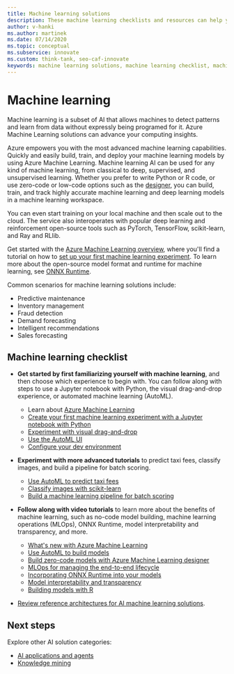 ```yaml
---
title: Machine learning solutions
description: These machine learning checklists and resources can help you plan your machine learning AI application development and deployment.
author: v-hanki
ms.author: martinek
ms.date: 07/14/2020
ms.topic: conceptual
ms.subservice: innovate
ms.custom: think-tank, seo-caf-innovate
keywords: machine learning solutions, machine learning checklist, machine learning ai
---
```


# Machine learning

Machine learning is a subset of AI that allows machines to detect patterns and learn from data without expressly being programed for it. Azure Machine Learning solutions can advance your computing insights.

Azure empowers you with the most advanced machine learning capabilities. Quickly and easily build, train, and deploy your machine learning models by using Azure Machine Learning. Machine learning AI can be used for any kind of machine learning, from classical to deep, supervised, and unsupervised learning. Whether you prefer to write Python or R code, or use zero-code or low-code options such as the [designer](/azure/machine-learning/tutorial-designer-automobile-price-train-score), you can build, train, and track highly accurate machine learning and deep learning models in a machine learning workspace.

You can even start training on your local machine and then scale out to the cloud. The service also interoperates with popular deep learning and reinforcement open-source tools such as PyTorch, TensorFlow, scikit-learn, and Ray and RLlib.

Get started with the [Azure Machine Learning overview](/azure/machine-learning/overview-what-is-azure-machine-learning), where you'll find a tutorial on how to [set up your first machine learning experiment](/azure/machine-learning/quickstart-create-resources). To learn more about the open-source model format and runtime for machine learning, see [ONNX Runtime](https://onnxruntime.ai/).

Common scenarios for machine learning solutions include:

- Predictive maintenance
- Inventory management
- Fraud detection
- Demand forecasting
- Intelligent recommendations
- Sales forecasting

## Machine learning checklist

- **Get started by first familiarizing yourself with machine learning**, and then choose which experience to begin with. You can follow along with steps to use a Jupyter notebook with Python, the visual drag-and-drop experience, or automated machine learning (AutoML).

  - Learn about [Azure Machine Learning](/azure/machine-learning/overview-what-is-azure-machine-learning)
  - [Create your first machine learning experiment with a Jupyter notebook with Python](/azure/machine-learning/quickstart-create-resources)
  - [Experiment with visual drag-and-drop](/azure/machine-learning/tutorial-designer-automobile-price-train-score)
  - [Use the AutoML UI](/azure/machine-learning/tutorial-first-experiment-automated-ml)
  - [Configure your dev environment](/azure/machine-learning/how-to-configure-environment)

- **Experiment with more advanced tutorials** to predict taxi fees, classify images, and build a pipeline for batch scoring.

  - [Use AutoML to predict taxi fees](/azure/machine-learning/tutorial-auto-train-models)
  - [Classify images with scikit-learn](/azure/machine-learning/tutorial-train-models-with-aml)
  - [Build a machine learning pipeline for batch scoring](/azure/machine-learning/tutorial-pipeline-batch-scoring-classification)

- **Follow along with video tutorials** to learn more about the benefits of machine learning, such as no-code model building, machine learning operations (MLOps), ONNX Runtime, model interpretability and transparency, and more.

  - [What's new with Azure Machine Learning](https://channel9.msdn.com/Shows/AI-Show/Allup-Azure-ML)
  - [Use AutoML to build models](/shows/AI-Show/Automate-ML)
  - [Build zero-code models with Azure Machine Learning designer](/shows/AI-Show/Designer-drag-and-drop-ML)
  - [MLOps for managing the end-to-end lifecycle](/shows/AI-Show/MLops-updates-model-registry)
  - [Incorporating ONNX Runtime into your models](https://www.youtube.com/watch?v=qy7X2JGLUC4)
  - [Model interpretability and transparency](https://channel9.msdn.com/shows/ai-show/machine-learning-Interpretability-toolkit)
  - [Building models with R](https://channel9.msdn.com/shows/ai-show/r-in-azure-machine-learning)

- [Review reference architectures for AI machine learning solutions](/azure/architecture/browse/?azure_categories=ai-machine-learning).

## Next steps

Explore other AI solution categories:

- [AI applications and agents](./ai-applications.md)
- [Knowledge mining](./knowledge-mining.md)
